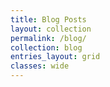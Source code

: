 ```yaml
---
title: Blog Posts
layout: collection
permalink: /blog/
collection: blog
entries_layout: grid
classes: wide
---
```

